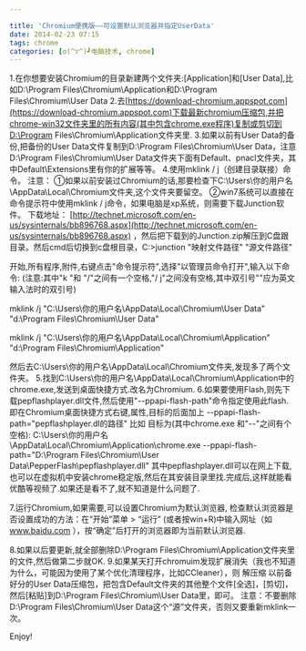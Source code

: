 ```yaml
---

title: 'Chromium便携版——可设置默认浏览器并指定UserData'
date: 2014-02-23 07:15
tags: chrome
categories: [o(^▽^)┛电脑技术, chrome]
---
```

1.在你想要安装Chromium的目录新建两个文件夹:[Application]和[User Data],比如D:\Program Files\Chromium\Application和D:\Program Files\Chromium\User Data
2.去[https://download-chromium.appspot.com](https://download-chromium.appspot.com)下载最新chromium压缩包,并把chrome-win32文件夹里的所有内容(其中包含chrome.exe程序)复制或剪切到D:\Program Files\Chromium\Application文件夹里.
3.如果以前有User Data的备份,把备份的User Data文件复制到D:\Program Files\Chromium\User Data，注意D:\Program Files\Chromium\User Data文件夹下面有Default、pnacl文件夹，其中Default\Extensions里有你的扩展等等。
4.使用mklink  / j（创建目录联接）命令。
注意：
①如果以前安装过Chromium的话,那要检查下C:\Users\你的用户名\AppData\Local\Chromium文件夹,这个文件夹要留空。
②win7系统可以直接在命令提示符中使用mklink  / j命令，如果电脑是xp系统，则需要下载Junction软件。
下载地址： [http://technet.microsoft.com/en-us/sysinternals/bb896768.aspx](http://technet.microsoft.com/en-us/sysinternals/bb896768.aspx) ，然后把下载到的Junction.zip解压到C盘跟目录。然后cmd后切换到c盘根目录，C:\>junction "映射文件路径" "源文件路径"

开始,所有程序,附件,右键点击"命令提示符",选择"以管理员命令打开",输入以下命令:
(注意:其中"k "和 "/"之间有一个空格,"/ j"之间没有空格,其中双引号""应为英文输入法时的双引号)

mklink /j "C:\Users\你的用户名\AppData\Local\Chromium\User Data" "d:\Program Files\Chromium\User Data"

mklink /j "C:\Users\你的用户名\AppData\Local\Chromium\Application" "d:\Program Files\Chromium\Application"

然后去C:\Users\你的用户名\AppData\Local\Chromium文件夹,发现多了两个文件夹。
5.找到C:\Users\你的用户名\AppData\Local\Chromium\Application中的chrome.exe,发送到桌面快捷方式.改名为Chromium.
6.如果要使用Flash,则先下载pepflashplayer.dll文件,然后使用"--ppapi-flash-path"命令指定使用此flash.即在Chromium桌面快捷方式右键,属性,目标的后面加上 --ppapi-flash-path="pepflashplayer.dl的路径"
比如 目标为(其中chrome.exe 和"--"之间有个空格): 
C:\Users\你的用户名\AppData\Local\Chromium\Application\chrome.exe --ppapi-flash-path="D:\Program Files\Chromium\User Data\PepperFlash\pepflashplayer.dll"
其中pepflashplayer.dll可以在网上下载,也可以在虚拟机中安装chrome稳定版,然后在其安装目录里找.完成后,这样就能看优酷等视频了.如果还是看不了,就不知道是什么问题了.

7.运行Chromium,如果需要,可以设置Chromium为默认浏览器,
 检查默认浏览器是否设置成功的方法：在“开始”菜单 > “运行” (或者按win+R)中输入网址（如 www.baidu.com ），按“确定”后打开的浏览器即为当前默认浏览器.
 
8.如果以后要更新,就全部删除D:\Program Files\Chromium\Application文件夹里的文件,然后做第二步就OK.
9.如果某天打开chromuim发现扩展消失（我也不知道为什么，可能因为使用了某个优化清理程序，比如CCleaner），则 解压缩 以前备好分的User Data压缩包，把包含Default文件夹的其他整个文件[全选]，[剪切]，然后[粘贴]到D:\Program Files\Chromium\User Data里，即可。
注意：不要删除D:\Program Files\Chromium\User Data这个“源”文件夹，否则又要重新mklink一次。

Enjoy!


